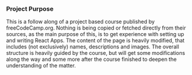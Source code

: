 ### Project Purpose

This is a follow along of a project based course published by freeCodeCamp.org.
Nothing is being copied or fetched directly from their sources, as the main purpose of this, is to get experience with setting up and writing React Apps.
The content of the page is heavily modified, that includes (not exclusively) names, descriptions and images.
The overall structure is heavily guided by the course, but will get some modifications along the way and some more after the course finished to deepen the understanding of the matter.
